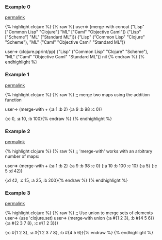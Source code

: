 ### Example 0
[permalink](#example-0)

{% highlight clojure %}
{% raw %}
user=> (merge-with concat
		  {"Lisp" ["Common Lisp" "Clojure"]
		   "ML" ["Caml" "Objective Caml"]}
		  {"Lisp" ["Scheme"]
		   "ML" ["Standard ML"]})
{"Lisp" ("Common Lisp" "Clojure" "Scheme"), "ML" ("Caml" "Objective Caml" "Standard ML")}

user=> (clojure.pprint/pp)
{"Lisp" ("Common Lisp" "Clojure" "Scheme"), "ML" ("Caml" "Objective Caml" "Standard ML")}
nil
{% endraw %}
{% endhighlight %}


### Example 1
[permalink](#example-1)

{% highlight clojure %}
{% raw %}
;; merge two maps using the addition function

user=> (merge-with +
                   {:a 1  :b 2}
                   {:a 9  :b 98 :c 0})

{:c 0, :a 10, :b 100}{% endraw %}
{% endhighlight %}


### Example 2
[permalink](#example-2)

{% highlight clojure %}
{% raw %}
;; 'merge-with' works with an arbitrary number of maps:

user=> (merge-with +
                   {:a 1  :b 2}
                   {:a 9  :b 98  :c 0}
                   {:a 10 :b 100 :c 10}
                   {:a 5}
                   {:c 5  :d 42})

{:d 42, :c 15, :a 25, :b 200}{% endraw %}
{% endhighlight %}


### Example 3
[permalink](#example-3)

{% highlight clojure %}
{% raw %}
;; Use union to merge sets of elements
user=> (use 'clojure.set)
user=> (merge-with union
                   {:a #{1 2 3},   :b #{4 5 6}}
                   {:a #{2 3 7 8}, :c #{1 2 3}})

{:c #{1 2 3}, :a #{1 2 3 7 8}, :b #{4 5 6}}{% endraw %}
{% endhighlight %}


